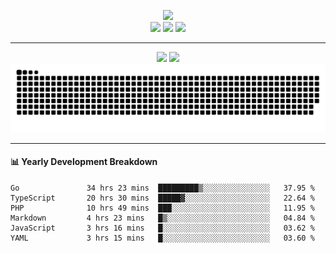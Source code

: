 <p align="center">
  <img src="https://readme-typing-svg.herokuapp.com?font=Fira+Code&pause=1000&color=FF69B4&center=true&vCenter=true&width=435&lines=%F0%9F%8F%B3%EF%B8%8F%E2%80%8D%E2%9A%A7%EF%B8%8F+BaiYi's+GitHub+Profile+%F0%9F%8F%B3%EF%B8%8F%E2%80%8D%E2%9A%A7%EF%B8%8F" />
  <br>
  <a href="https://mtf.wiki/"><img src="https://img.shields.io/static/v1?label=Gender&message=Male-To-Female&color=ff69b4&style=for-the-badge" /></a>
  <a href="https://github.com/WhiteElytra"><img src="https://img.shields.io/github/followers/WhiteElytra?label=github%20followers&logo=github&style=for-the-badge" /></a>
  <a href="https://twitter.com/WhiteElytra"><img src="https://img.shields.io/twitter/follow/WhiteElytra?label=twitter%20%40WhiteElytra&logo=twitter&style=for-the-badge" /></a>
</p>

-----

<p align="center">
  <img src="https://github-readme-stats.vercel.app/api?username=WhiteElytra&count_private=true&show_icons=true&theme=buefy" width="400" />
  <img src="https://streak-stats.demolab.com/?user=WhiteElytra" width="400" />
  <br>
  <img src="https://github.com/WhiteElytra/WhiteElytra/raw/output/github-contribution-grid-snake.svg" />
</p>

-----

#### 📊 Yearly Development Breakdown

<!--START_SECTION:waka-->

```text
Go               34 hrs 23 mins  █████████▒░░░░░░░░░░░░░░░   37.95 %
TypeScript       20 hrs 30 mins  █████▓░░░░░░░░░░░░░░░░░░░   22.64 %
PHP              10 hrs 49 mins  ███░░░░░░░░░░░░░░░░░░░░░░   11.95 %
Markdown         4 hrs 23 mins   █▒░░░░░░░░░░░░░░░░░░░░░░░   04.84 %
JavaScript       3 hrs 16 mins   █░░░░░░░░░░░░░░░░░░░░░░░░   03.62 %
YAML             3 hrs 15 mins   █░░░░░░░░░░░░░░░░░░░░░░░░   03.60 %
```

<!--END_SECTION:waka-->
